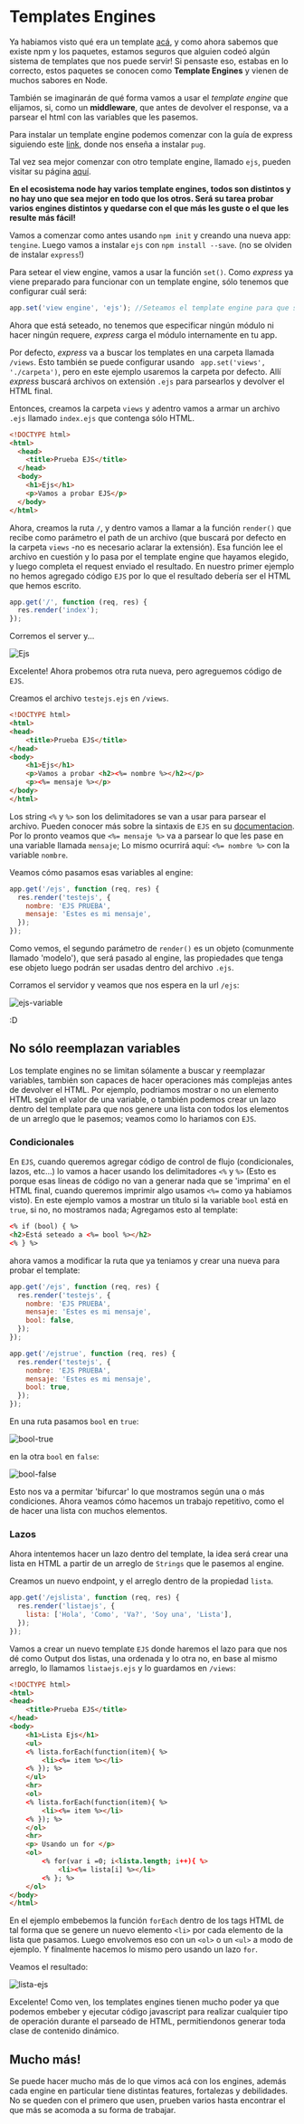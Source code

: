 # Templates Engines

Ya habiamos visto qué era un template [acá](https://github.com/Plataforma5/proyecto-backEnd/blob/master/materialSoporte/webserver.md#contenido-dinámico-templates), y como ahora sabemos que existe npm y los paquetes, estamos seguros que alguien codeó algún sistema de templates que nos puede servir! Si pensaste eso, estabas en lo correcto, estos paquetes se conocen como **Template Engines** y vienen de muchos sabores en Node.

También se imaginarán de qué forma vamos a usar el _template engine_ que elijamos, si, como un **middleware**, que antes de devolver el response, va a parsear el html con las variables que les pasemos.

Para instalar un template engine podemos comenzar con la guía de express siguiendo este [link](http://expressjs.com/en/guide/using-template-engines.html), donde nos enseña a instalar `pug`.

Tal vez sea mejor comenzar con otro template engine, llamado `ejs`, pueden visitar su página [aquí](http://ejs.co).

**En el ecosistema node hay varios template engines, todos son distintos y no hay uno que sea mejor en todo que los otros. Será su tarea probar varios engines distintos y quedarse con el que más les guste o el que les resulte más fácil!**

Vamos a comenzar como antes usando `npm init` y creando una nueva app: `tengine`. Luego vamos a instalar `ejs` con `npm install --save`. (no se olviden de instalar `express`!)

Para setear el view engine, vamos a usar la función `set()`. Como _express_ ya viene preparado para funcionar con un template engine, sólo tenemos que configurar cuál será:

```javascript
app.set('view engine', 'ejs'); //Seteamos el template engine para que sea EJS.
```

Ahora que está seteado, no tenemos que especificar ningún módulo ni hacer ningún requere, _express_ carga el módulo internamente en tu app.

Por defecto, _express_ va a buscar los templates en una carpeta llamada `/views`. Esto también se puede configurar usando ` app.set('views', './carpeta')`, pero en este ejemplo usaremos la carpeta por defecto. Allí _express_ buscará archivos on extensión `.ejs` para parsearlos y devolver el HTML final.

Entonces, creamos la carpeta `views` y adentro vamos a armar un archivo `.ejs` llamado `index.ejs` que contenga sólo HTML.

```html
<!DOCTYPE html>
<html>
  <head>
    <title>Prueba EJS</title>
  </head>
  <body>
    <h1>Ejs</h1>
    <p>Vamos a probar EJS</p>
  </body>
</html>
```

Ahora, creamos la ruta `/`, y dentro vamos a llamar a la función `render()` que recibe como parámetro el path de un archivo (que buscará por defecto en la carpeta `views` -no es necesario aclarar la extensión). Esa función lee el archivo en cuestión y lo pasa por el template engine que hayamos elegido, y luego completa el request enviado el resultado. En nuestro primer ejemplo no hemos agregado código `EJS` por lo que el resultado debería ser el HTML que hemos escrito.

```javascript
app.get('/', function (req, res) {
  res.render('index');
});
```

Corremos el server y...

![Ejs](./img/indexejs.png)

Excelente! Ahora probemos otra ruta nueva, pero agreguemos código de `EJS`.

Creamos el archivo `testejs.ejs` en `/views`.

```html
<!DOCTYPE html>
<html>
<head>
	<title>Prueba EJS</title>
</head>
<body>
	<h1>Ejs</h1>
	<p>Vamos a probar <h2><%= nombre %></h2></p>
	<p><%= mensaje %></p>
</body>
</html>
```

Los string `<%` y `%>` son los delimitadores se van a usar para parsear el archivo. Pueden conocer más sobre la sintaxis de `EJS` en su [documentacion](http://ejs.co/#docs). Por lo pronto veamos que `<%= mensaje %>` va a parsear lo que les pase en una variable llamada `mensaje`; Lo mismo ocurrirá aquí: `<%= nombre %>` con la variable `nombre`.

Veamos cómo pasamos esas variables al engine:

```javascript
app.get('/ejs', function (req, res) {
  res.render('testejs', {
    nombre: 'EJS PRUEBA',
    mensaje: 'Estes es mi mensaje',
  });
});
```

Como vemos, el segundo parámetro de `render()` es un objeto (comunmente llamado 'modelo'), que será pasado al engine, las propiedades que tenga ese objeto luego podrán ser usadas dentro del archivo `.ejs`.

Corramos el servidor y veamos que nos espera en la url `/ejs`:

![ejs-variable](./img/ejsvariables.png)

:D

## No sólo reemplazan variables

Los template engines no se limitan sólamente a buscar y reemplazar variables, también son capaces de hacer operaciones más complejas antes de devolver el HTML. Por ejemplo, podriamos mostrar o no un elemento HTML según el valor de una variable, o también podemos crear un lazo dentro del template para que nos genere una lista con todos los elementos de un arreglo que le pasemos; veamos como lo hariamos con `EJS`.

### Condicionales

En `EJS`, cuando queremos agregar código de control de flujo (condicionales, lazos, etc...) lo vamos a hacer usando los delimitadores `<%` y `%>` (Esto es porque esas líneas de código no van a generar nada que se 'imprima' en el HTML final, cuando queremos imprimir algo usamos `<%=` como ya habiamos visto). En este ejemplo vamos a mostrar un título si la variable `bool` está en `true`, si no, no mostramos nada; Agregamos esto al template:

```html
<% if (bool) { %>
<h2>Está seteado a <%= bool %></h2>
<% } %>
```

ahora vamos a modificar la ruta que ya teniamos y crear una nueva para probar el template:

```javascript
app.get('/ejs', function (req, res) {
  res.render('testejs', {
    nombre: 'EJS PRUEBA',
    mensaje: 'Estes es mi mensaje',
    bool: false,
  });
});

app.get('/ejstrue', function (req, res) {
  res.render('testejs', {
    nombre: 'EJS PRUEBA',
    mensaje: 'Estes es mi mensaje',
    bool: true,
  });
});
```

En una ruta pasamos `bool` en `true`:

![bool-true](./img/true.png)

en la otra `bool` en `false`:

![bool-false](./img/false.png)

Esto nos va a permitar 'bifurcar' lo que mostramos según una o más condiciones. Ahora veamos cómo hacemos un trabajo repetitivo, como el de hacer una lista con muchos elementos.

### Lazos

Ahora intentemos hacer un lazo dentro del template, la idea será crear una lista en HTML a partir de un arreglo de `Strings` que le pasemos al engine.

Creamos un nuevo endpoint, y el arreglo dentro de la propiedad `lista`.

```javascript
app.get('/ejslista', function (req, res) {
  res.render('listaejs', {
    lista: ['Hola', 'Como', 'Va?', 'Soy una', 'Lista'],
  });
});
```

Vamos a crear un nuevo template `EJS` donde haremos el lazo para que nos dé como Output dos listas, una ordenada y lo otra no, en base al mismo arreglo, lo llamamos `listaejs.ejs` y lo guardamos en `/views`:

```html
<!DOCTYPE html>
<html>
<head>
	<title>Prueba EJS</title>
</head>
<body>
	<h1>Lista Ejs</h1>
	<ul>
	<% lista.forEach(function(item){ %>
    	<li><%= item %></li>
  	<% }); %>
	</ul>
	<hr>
	<ol>
  	<% lista.forEach(function(item){ %>
    	<li><%= item %></li>
  	<% }); %>
	</ol>
	<hr>
	<p> Usando un for </p>
	<ol>
  		<% for(var i =0; i<lista.length; i++){ %>
    		<li><%= lista[i] %></li>
  		<% }; %>
	</ol>
</body>
</html>
```

En el ejemplo embebemos la función `forEach` dentro de los tags HTML de tal forma que se genere un nuevo elemento `<li>` por cada elemento de la lista que pasamos. Luego envolvemos eso con un `<ol>` o un `<ul>` a modo de ejemplo. Y finalmente hacemos lo mismo pero usando un lazo `for`.

Veamos el resultado:

![lista-ejs](./img/listaejs.png)

Excelente!
Como ven, los templates engines tienen mucho poder ya que podemos embeber y ejecutar código javascript para realizar cualquier tipo de operación durante el parseado de HTML, permitiendonos generar toda clase de contenido dinámico.

## Mucho más!

Se puede hacer mucho más de lo que vimos acá con los engines, además cada engine en particular tiene distintas features, fortalezas y debilidades. No se queden con el primero que usen, prueben varios hasta encontrar el que más se acomoda a su forma de trabajar.
